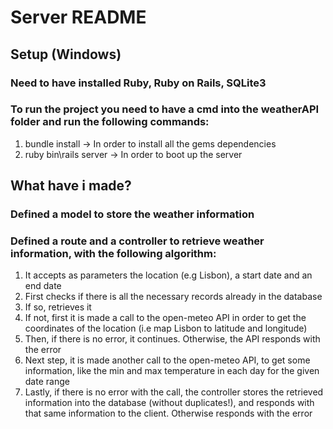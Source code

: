 # Server README

## Setup (Windows)
### Need to have installed Ruby, Ruby on Rails, SQLite3
### To run the project you need to have a cmd into the weatherAPI folder and run the following commands:
1. bundle install -> In order to install all the gems dependencies
2. ruby bin\rails server -> In order to boot up the server

## What have i made?
### Defined a model to store the weather information
### Defined a route and a controller to retrieve weather information, with the following algorithm:
1. It accepts as parameters the location (e.g Lisbon), a start date and an end date
2. First checks if there is all the necessary records already in the database
3. If so, retrieves it
4. If not, first it is made a call to the open-meteo API in order to get the coordinates of the location (i.e map Lisbon to latitude and longitude)
5. Then, if there is no error, it continues. Otherwise, the API responds with the error
6. Next step, it is made another call to the open-meteo API, to get some information, like the min and max temperature in each day for the given date range
7. Lastly, if there is no error with the call, the controller stores the retrieved information into the database (without duplicates!), and responds with that same information to the client. Otherwise responds with the error
